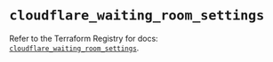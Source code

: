 # `cloudflare_waiting_room_settings`

Refer to the Terraform Registry for docs: [`cloudflare_waiting_room_settings`](https://registry.terraform.io/providers/cloudflare/cloudflare/4.28.0/docs/resources/waiting_room_settings).
